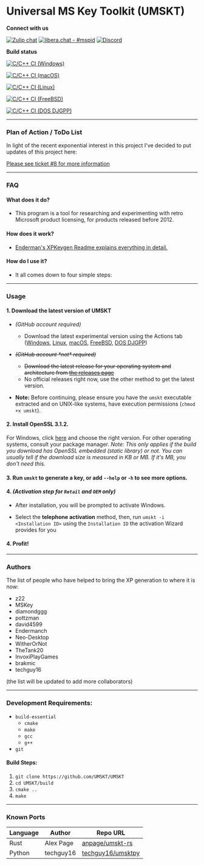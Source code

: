 # Universal MS Key Toolkit (UMSKT)

**Connect with us**

[![Zulip chat](https://img.shields.io/badge/zulip-join_chat-brightgreen.svg)](https://umskt.zulipchat.com)
[![libera.chat - #mspid](https://img.shields.io/badge/libera.chat-%23mspid-brightgreen)](https://web.libera.chat/gamja/?nick=Guest?#mspid)
[![Discord](https://dcbadge.vercel.app/api/server/cUZxfNNSdt?style=flat)](https://umskt-invite.glitch.me/)

**Build status**

[![C/C++ CI (Windows)](https://github.com/UMSKT/UMSKT/actions/workflows/windows.yml/badge.svg)](../../actions/workflows/windows.yml)

[![C/C++ CI (macOS)](https://github.com/UMSKT/UMSKT/actions/workflows/macos.yml/badge.svg)](../../actions/workflows/macos.yml)

[![C/C++ CI (Linux)](https://github.com/UMSKT/UMSKT/actions/workflows/linux.yml/badge.svg)](../../actions/workflows/linux.yml)

[![C/C++ CI (FreeBSD)](https://github.com/UMSKT/UMSKT/actions/workflows/freebsd.yml/badge.svg)](../../actions/workflows/freebsd.yml)

[![C/C++ CI (DOS DJGPP)](https://github.com/UMSKT/UMSKT/actions/workflows/dos-djgpp.yml/badge.svg)](../../actions/workflows/dos-djgpp.yml)

------

### Plan of Action / ToDo List

In light of the recent exponential interest in this project I've decided to put updates of this project here:

[Please see ticket #8 for more information](https://github.com/UMSKT/UMSKT/issues/8)

------

### **FAQ**

#### **What does it do?**

* This program is a tool for researching and experimenting with retro Microsoft product licensing, for products released before 2012.

#### **How does it work?**

* [Enderman's XPKeygen Readme explains everything in detail.](https://github.com/Endermanch/XPKeygen)

#### **How do I use it?**

* It all comes down to four simple steps:

------

### **Usage**
#### 1. Download the latest version of UMSKT

* *(GitHub account required)*
    * Download the latest experimental version using the Actions tab ([Windows](../../actions/workflows/windows.yml?query=branch%3Amaster+is%3Asuccess), [Linux](../../actions/workflows/linux.yml?query=branch%3Amaster+is%3Asuccess), [macOS](../../actions/workflows/macos.yml?query=branch%3Amaster+is%3Asuccess), [FreeBSD](../../actions/workflows/freebsd.yml?query=branch%3Amaster+is%3Asuccess), [DOS DJGPP](../../actions/workflows/dos-djgpp.yml?query=branch%3Amaster+is%3Asuccess))


* ~~*(GitHub account \*not\* required)*~~
    * ~~Download the latest release for your operating system and architecture from [the releases page](../../releases)~~
    * No official releases right now, use the other method to get the latest version.

* **Note:** Before continuing, please ensure you have the `umskt` executable extracted and on UNIX-like systems, have execution permissions (`chmod +x umskt`).

#### 2. Install OpenSSL 3.1.2. 
For Windows, click [here](https://slproweb.com/products/Win32OpenSSL.html) and choose the right version. For other operating systems, consult your package manager.
*Note: This only applies if the build you download has OpenSSL embedded (static library) or not. You can usually tell if the download size is measured in KB or MB. If it's MB, you don't need this.*

#### 3. Run `umskt` to generate a key, or add `--help` or `-h` to see more options.

#### 4. *(Activation step for `Retail` and `OEM` only)*
* After installation, you will be prompted to activate Windows.


* Select the **telephone activation** method, then, run `umskt -i <Installation ID>` using the `Installation ID` the activation Wizard provides for you

#### 4. Profit!


------


### Authors
The list of people who have helped to bring the XP generation to where it is now:
* z22
* MSKey
* diamondggg
* pottzman
* david4599
* Endermanch
* Neo-Desktop
* WitherOrNot
* TheTank20
* InvoxiPlayGames
* brakmic
* techguy16

(the list will be updated to add more collaborators)

------

### **Development Requirements:**

* `build-essential`
  * `cmake`
  * `make`
  * `gcc`
  * `g++`
* `git`

#### Build Steps:

1. `git clone https://github.com/UMSKT/UMSKT`
2. `cd UMSKT/build`
3. `cmake ..`
4. `make`


-----

### **Known Ports**

| Language | Author    | Repo URL                                                  |
|----------|-----------|-----------------------------------------------------------|
| Rust     | Alex Page | [anpage/umskt-rs](https://github.com/anpage/umskt-rs)     |
| Python   | techguy16 | [techguy16/umsktpy](https://github.com/techguy16/umsktpy) |
